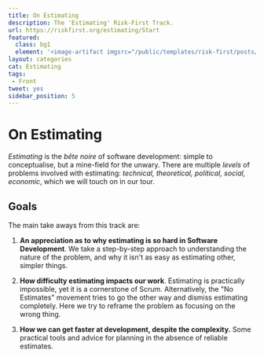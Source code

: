 ```yaml
---
title: On Estimating
description: The 'Estimating' Risk-First Track.
url: https://riskfirst.org/estimating/Start
featured: 
  class: bg1
  element: '<image-artifact imgsrc="/public/templates/risk-first/posts/tape-measure.svg">Track 5: On Estimating</image-artifact>'
layout: categories
cat: Estimating
tags:
 - Front
tweet: yes
sidebar_position: 5
---
```


# On Estimating 

_Estimating_ is the _bête noire_ of software development: simple to conceptualise, but a mine-field for the unwary.  There are multiple _levels_ of problems involved with estimating: _technical, theoretical, political, social, economic_, which we will touch on in our tour.

## Goals

The main take aways from this track are:

1.  **An appreciation as to why estimating is so hard in Software Development**.   We take a step-by-step approach to understanding the nature of the problem, and why it isn't as easy as estimating other, simpler things.

2.  **How difficulty estimating impacts our work**.  Estimating is practically impossible, yet it is a cornerstone of Scrum.  Alternatively, the "No Estimates" movement tries to go the other way and dismiss estimating completely.  Here we try to reframe the problem as focusing on the wrong thing.

3.  **How we can get faster at development, despite the complexity.**  Some practical tools and advice for planning in the absence of reliable estimates.

<TagList filter="estimating" />